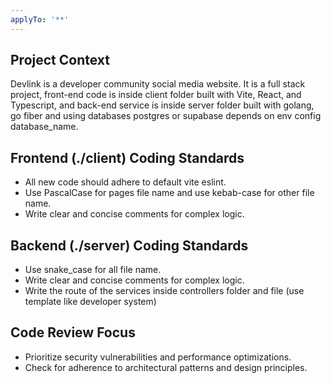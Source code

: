 ```yaml
---
applyTo: '**'
---
```


## Project Context

Devlink is a developer community social media website. It is a full stack project, front-end code is inside client folder built with Vite, React, and Typescript, and back-end service is inside server folder built with golang, go fiber and using databases postgres or supabase depends on env config database_name.

## Frontend (./client) Coding Standards

- All new code should adhere to default vite eslint.
- Use PascalCase for pages file name and use kebab-case for other file name.
- Write clear and concise comments for complex logic.

## Backend (./server) Coding Standards

- Use snake_case for all file name.
- Write clear and concise comments for complex logic.
- Write the route of the services inside controllers folder and file (use template like developer system)

## Code Review Focus

- Prioritize security vulnerabilities and performance optimizations.
- Check for adherence to architectural patterns and design principles.
